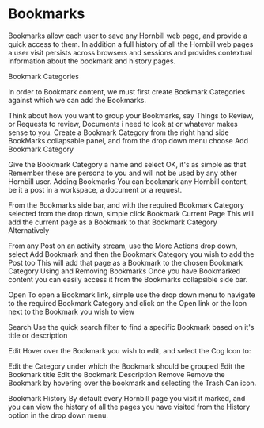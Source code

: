 # Bookmarks
Bookmarks allow each user to save any Hornbill web page, and provide a quick access to them. In addition a full history of all the Hornbill web pages a user visit persists across browsers and sessions and provides contextual information about the bookmark and history pages.

Bookmark Categories

In order to Bookmark content, we must first create Bookmark Categories against which we can add the Bookmarks.

Think about how you want to group your Bookmarks, say Things to Review, or Requests to review, Documents i need to look at or whatever makes sense to you.
Create a Bookmark Category from the right hand side BookMarks collapsable panel, and from the drop down menu choose Add Bookmark Category

Give the Bookmark Category a name and select OK, it's as simple as that
Remember these are persona to you and will not be used by any other Hornbill user.
Adding Bookmarks
You can bookmark any Hornbill content, be it a post in a workspace, a document or a request.

From the Bookmarks side bar, and with the required Bookmark Category selected from the drop down, simple click Bookmark Current Page
This will add the current page as a Bookmark to that Bookmark Category
Alternatively

From any Post on an activity stream, use the More Actions drop down, select Add Bookmark and then the Bookmark Category you wish to add the Post too
This will add that page as a Bookmark to the chosen Bookmark Category
Using and Removing Bookmarks
Once you have Bookmarked content you can easily access it from the Bookmarks collapsible side bar.

Open
To open a Bookmark link, simple use the drop down menu to navigate to the required Bookmark Category and click on the Open link or the Icon next to the Bookmark you wish to view

Search
Use the quick search filter to find a specific Bookmark based on it's title or description

Edit
Hover over the Bookmark you wish to edit, and select the Cog Icon to:

Edit the Category under which the Bookmark should be grouped
Edit the Bookmark title
Edit the Bookmark Description
Remove
Remove the Bookmark by hovering over the bookmark and selecting the Trash Can icon.

Bookmark History
By default every Hornbill page you visit it marked, and you can view the history of all the pages you have visited from the History option in the drop down menu.

<!-- https://wiki.hornbill.com/index.php?title=Bookmarks -->